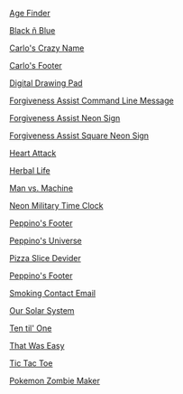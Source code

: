 <DOCTYPE html>
<html>
<head>
<title>CM85 Codepens</title>
</head>
<body>

<a href="https://cm85.github.io/Codepen/age-finder/">Age Finder</a><br>

<a href="https://cm85.github.io/Codepen/black-n-blue/">Black ñ Blue</a><br>

<a href="https://cm85.github.io/Codepen/carlo-s-crazy-name/">Carlo's Crazy Name</a><br>

<a href="https://cm85.github.io/Codepen/carlo-s-footer/">Carlo's Footer</a><br>

<a href="https://cm85.github.io/Codepen/digital-drawing-pad/">Digital Drawing Pad</a><br>

<a href="https://cm85.github.io/Codepen/forgiveness-assist-command-line-message/">Forgiveness Assist Command Line Message</a><br>

<a href="https://cm85.github.io/Codepen/forgiveness-assist-neon-sign/">Forgiveness Assist Neon Sign</a><br>

<a href="https://cm85.github.io/Codepen/forgiveness-assist-square-neon-sign/">Forgiveness Assist Square Neon Sign</a><br>

<a href="https://cm85.github.io/Codepen/heart-attack/">Heart Attack</a><br>

<a href="https://cm85.github.io/Codepen/herbal-life/">Herbal Life</a><br>

<a href="https://cm85.github.io/Codepen/man-vs-machine/">Man vs. Machine</a><br>

<a href="https://cm85.github.io/Codepen/neon-o-clock/">Neon Military Time Clock</a><br>

<a href="https://cm85.github.io/Codepen/peppino-s-footer/">Peppino's Footer</a><br>

<a href="https://cm85.github.io/Codepen/peppino-s-universe/">Peppino's Universe</a><br>

<a href="https://cm85.github.io/Codepen/pizza-slice-devider/">Pizza Slice Devider</a><br>

<a href="https://cm85.github.io/Codepen/peppino-s-footer/">Peppino's Footer</a><br>

<a href="https://cm85.github.io/Codepen/smokin-contact/">Smoking Contact Email</a><br>

<a href="https://cm85.github.io/Codepen/solar-system/">Our Solar System</a><br>

<a href="https://cm85.github.io/Codepen/ten-till-one/">Ten til' One</a><br>

<a href="https://cm85.github.io/Codepen/that-was-easy/">That Was Easy</a><br>

<a href="https://cm85.github.io/Codepen/tic-tac-toe/">Tic Tac Toe</a><br>

<a href="https://cm85.github.io/Codepen/zombie-maker/">Pokemon Zombie Maker</a><br>




</body>
</html>
